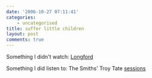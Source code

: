```yaml
---
date: '2006-10-27 07:11:41'
categories:
    - uncategorised
title: suffer little children
layout: post
comments: true
---
```


Something I didn't watch:
[Longford](http://blogs.manchestereveningnews.co.uk/ianwylie/2006/10/longford_hindley_and_brady.html)

Something I did listen to: The Smiths' Troy Tate
[sessions](http://andrewsherman.blogspot.com/2006/10/troy-tate-sessions.html)
